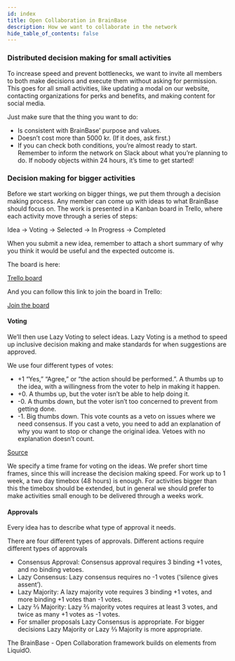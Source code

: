 ```yaml
---
id: index
title: Open Collaboration in BrainBase
description: How we want to collaborate in the network
hide_table_of_contents: false
---
```

### Distributed decision making for small activities
To increase speed and prevent bottlenecks, we want to invite all members to both make decisions and execute them without asking for permission. This goes for all small activities, like updating a modal on our website, contacting organizations for perks and benefits, and making content for social media.


Just make sure that the thing you want to do:

* Is consistent with BrainBase’ purpose and values.
* Doesn’t cost more than 5000 kr. (If it does, ask first.)
* If you can check both conditions, you’re almost ready to start. Remember to inform the network on Slack about what you’re planning to do. If nobody objects within 24 hours, it’s time to get started!

### Decision making for bigger activities
Before we start working on bigger things, we put them through a decision making process. Any member can come up with ideas to what BrainBase should focus on. The work is presented in a Kanban board in Trello, where each activity move through a series of steps:


Idea -> Voting -> Selected -> In Progress -> Completed


When you submit a new idea, remember to attach a short summary of why you think it would be useful and the expected outcome is.


The board is here:


[Trello board](https://trello.com/b/iDnxLLxL/brainbase-public-work-board)


And you can follow this link to join the board in Trello:


[Join the board](https://trello.com/invite/b/iDnxLLxL/331b444345fe80153dbe70815a531115/brainbase-public-work-board)

#### Voting
We’ll then use Lazy Voting to select ideas. Lazy Voting is a method to speed up inclusive decision making and make standards for when suggestions are approved.


We use four different types of votes:

* +1 “Yes,” “Agree,” or “the action should be performed.”. A thumbs up to the idea, with a willingness from the voter to help in making it happen.
* +0. A thumbs up, but the voter isn’t be able to help doing it.
* -0. A thumbs down, but the voter isn’t too concerned to prevent from getting done.
* -1. Big thumbs down. This vote counts as a veto on issues where we need consensus. If you cast a veto, you need to add an explanation of why you want to stop or change the original idea. Vetoes with no explanation doesn’t count.

[Source](https://hadoop.apache.org/bylaws.html)


We specify a time frame for voting on the ideas. We prefer short time frames, since this will increase the decision making speed. For work up to 1 week, a two day timebox (48 hours)  is enough. For activities bigger than this the timebox should be extended, but in general we should prefer to make activities small enough to be delivered through a weeks work.

#### Approvals
Every idea has to describe what type of approval it needs.

There are four different types of approvals. Different actions require different types of approvals

* Consensus Approval: Consensus approval requires 3 binding +1 votes, and no binding vetoes.
* Lazy Consensus: Lazy consensus requires no -1 votes (‘silence gives assent’).
* Lazy Majority: A lazy majority vote requires 3 binding +1 votes, and more binding +1 votes than -1 votes.
* Lazy 2⁄3 Majority: Lazy 2⁄3 majority votes requires at least 3 votes, and twice as many +1 votes as -1 votes.
* For smaller proposals Lazy Consensus is appropriate. For bigger decisions Lazy Majority or Lazy ⅔ Majority is more appropriate.

The BrainBase - Open Collaboration framework builds on elements from LiquidO.